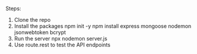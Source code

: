 Steps:
1. Clone the repo
2. Install the packages
  npm init -y
  npm install express mongoose nodemon jsonwebtoken bcrypt
3. Run the server
  npx nodemon server.js
4. Use route.rest to test the API endpoints
